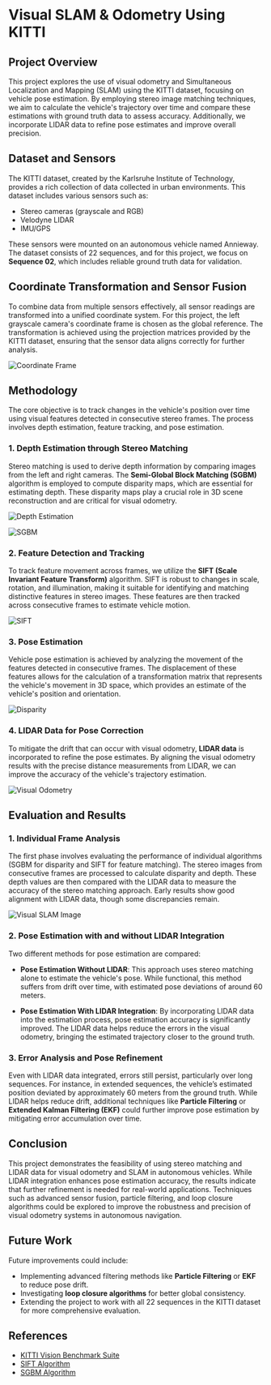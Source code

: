 # Visual SLAM & Odometry Using KITTI

## Project Overview
This project explores the use of visual odometry and Simultaneous Localization and Mapping (SLAM) using the KITTI dataset, focusing on vehicle pose estimation. By employing stereo image matching techniques, we aim to calculate the vehicle's trajectory over time and compare these estimations with ground truth data to assess accuracy. Additionally, we incorporate LIDAR data to refine pose estimates and improve overall precision.

## Dataset and Sensors
The KITTI dataset, created by the Karlsruhe Institute of Technology, provides a rich collection of data collected in urban environments. This dataset includes various sensors such as:
- Stereo cameras (grayscale and RGB)
- Velodyne LIDAR
- IMU/GPS

These sensors were mounted on an autonomous vehicle named Annieway. The dataset consists of 22 sequences, and for this project, we focus on **Sequence 02**, which includes reliable ground truth data for validation.

## Coordinate Transformation and Sensor Fusion
To combine data from multiple sensors effectively, all sensor readings are transformed into a unified coordinate system. For this project, the left grayscale camera's coordinate frame is chosen as the global reference. The transformation is achieved using the projection matrices provided by the KITTI dataset, ensuring that the sensor data aligns correctly for further analysis.

![Coordinate Frame](https://github.com/Advaith41/Visual_SLAM_odometry-using-Kitti/blob/main/src/img/img_2.png)


## Methodology
The core objective is to track changes in the vehicle's position over time using visual features detected in consecutive stereo frames. The process involves depth estimation, feature tracking, and pose estimation.

### 1. Depth Estimation through Stereo Matching
Stereo matching is used to derive depth information by comparing images from the left and right cameras. The **Semi-Global Block Matching (SGBM)** algorithm is employed to compute disparity maps, which are essential for estimating depth. These disparity maps play a crucial role in 3D scene reconstruction and are critical for visual odometry.

![Depth Estimation](https://github.com/Advaith41/Visual_SLAM_odometry-using-Kitti/blob/main/src/img/img_0.png)

![SGBM](https://github.com/Advaith41/Visual_SLAM_odometry-using-Kitti/blob/main/src/img/img_0.png)



### 2. Feature Detection and Tracking
To track feature movement across frames, we utilize the **SIFT (Scale Invariant Feature Transform)** algorithm. SIFT is robust to changes in scale, rotation, and illumination, making it suitable for identifying and matching distinctive features in stereo images. These features are then tracked across consecutive frames to estimate vehicle motion.

![SIFT](https://github.com/Advaith41/Visual_SLAM_odometry-using-Kitti/blob/main/src/img/img_3.png)


### 3. Pose Estimation
Vehicle pose estimation is achieved by analyzing the movement of the features detected in consecutive frames. The displacement of these features allows for the calculation of a transformation matrix that represents the vehicle's movement in 3D space, which provides an estimate of the vehicle's position and orientation.

![Disparity](https://github.com/Advaith41/Visual_SLAM_odometry-using-Kitti/blob/main/src/img/img_4.png)


### 4. LIDAR Data for Pose Correction
To mitigate the drift that can occur with visual odometry, **LIDAR data** is incorporated to refine the pose estimates. By aligning the visual odometry results with the precise distance measurements from LIDAR, we can improve the accuracy of the vehicle's trajectory estimation.

![Visual Odometry](https://github.com/Advaith41/Visual_SLAM_odometry-using-Kitti/blob/main/src/img/img_5.png)


## Evaluation and Results

### 1. Individual Frame Analysis
The first phase involves evaluating the performance of individual algorithms (SGBM for disparity and SIFT for feature matching). The stereo images from consecutive frames are processed to calculate disparity and depth. These depth values are then compared with the LIDAR data to measure the accuracy of the stereo matching approach. Early results show good alignment with LIDAR data, though some discrepancies remain.

![Visual SLAM Image](https://github.com/Advaith41/Visual_SLAM_odometry-using-Kitti/blob/main/src/img/img_0.png)

### 2. Pose Estimation with and without LIDAR Integration
Two different methods for pose estimation are compared:

- **Pose Estimation Without LIDAR**: This approach uses stereo matching alone to estimate the vehicle's pose. While functional, this method suffers from drift over time, with estimated pose deviations of around 60 meters.
  
- **Pose Estimation With LIDAR Integration**: By incorporating LIDAR data into the estimation process, pose estimation accuracy is significantly improved. The LIDAR data helps reduce the errors in the visual odometry, bringing the estimated trajectory closer to the ground truth.

### 3. Error Analysis and Pose Refinement
Even with LIDAR data integrated, errors still persist, particularly over long sequences. For instance, in extended sequences, the vehicle’s estimated position deviated by approximately 60 meters from the ground truth. While LIDAR helps reduce drift, additional techniques like **Particle Filtering** or **Extended Kalman Filtering (EKF)** could further improve pose estimation by mitigating error accumulation over time.

## Conclusion
This project demonstrates the feasibility of using stereo matching and LIDAR data for visual odometry and SLAM in autonomous vehicles. While LIDAR integration enhances pose estimation accuracy, the results indicate that further refinement is needed for real-world applications. Techniques such as advanced sensor fusion, particle filtering, and loop closure algorithms could be explored to improve the robustness and precision of visual odometry systems in autonomous navigation.

## Future Work
Future improvements could include:
- Implementing advanced filtering methods like **Particle Filtering** or **EKF** to reduce pose drift.
- Investigating **loop closure algorithms** for better global consistency.
- Extending the project to work with all 22 sequences in the KITTI dataset for more comprehensive evaluation.

## References
- [KITTI Vision Benchmark Suite](http://www.cvlibs.net/datasets/kitti/)
- [SIFT Algorithm](https://en.wikipedia.org/wiki/Scale-invariant_feature_transform)
- [SGBM Algorithm](https://docs.opencv.org/4.x/d2/d85/classcv_1_1StereoSGBM.html)
